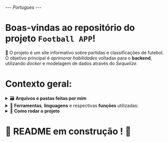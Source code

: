 --- _Portugues_ ---

# Boas-vindas ao repositório do projeto `Football APP`!

🌱 O projeto é um site informativo sobre partidas e classificações de futebol. O objetivo principal é _aprimorar habilidades_ voltadas para o **backend**, utilizando _docker_ e modelagem de dados através do _Sequelize_.

# Contexto geral:

<details>
    <summary>🗃️ <strong>Arquivos e pastas feitas por mim</strong></summary><br />
    <p align="left">Tudo que está dentro de 📁 <strong>/backend/src</strong>. Os demais arquivos foram feitos pela escola que elaborou o projeto.</p>
    <img align="right" alt="ball" src="https://gifs.eco.br/wp-content/uploads/2022/07/gifs-de-bolas-de-futebol-0.gif" width="100px">
</details>

<details>
    <summary>🧰 <strong>Ferramentas</strong>, <strong>linguagens</strong> e respectivas <strong>funções</strong> utilizadas:</summary>
    <li> <i>TypeScript</i> (linguagem);</li>
    <li> <i>MySQL</i> (banco de dados);</li>
    <li> <i>Sequelize</i> (comunicação banco - backend);</li>
    <li> <i>Node.js</i> (compilação);</li>
    <li> <i>Express</i> (gerenciar requisições);</li>
    <li> <i>Express async errors</i> (capturar erros da aplicação);</li>
    <li> <i>JWT, bcryptjs</i> (validação de token e criptografia de senha);</li>
    <li> <i>Jest, mocha, chai, sinon</i> (testes unitários);</li>
</details>

<details>
    <summary>🚀 <strong>Como rodar o projeto</strong></summary>
    Neste projeto foi utilizado o <i>Docker</i>, para que não haja problemas com os softwares locais da máquina, além de ter um <i>ambiente isolado</i> para cada área (frontend, backend e banco de dados).
    <br>

  1. **criar os containers**

  ```bash
  $ npm run docker-compose:up:dev
  ```

  2. **no terminal do container do backend, rodar o comando build**

  ```bash
  $ npm run build
  ```

  3. **rodar o nodemon e popular o banco pelo script dev**

  ```bash
  $ npm run dev
  ```

As dependencias serão instaladas dentro dos devidos containers, pois ao criar os containers é rodado o comando _npm install_ em cada **Dockerfile**.
</details>


<!-- Olá, Tryber!
Esse é apenas um arquivo inicial para o README do seu projeto.
É essencial que você preencha esse documento por conta própria, ok?
Não deixe de usar nossas dicas de escrita de README de projetos, e deixe sua criatividade brilhar!
:warning: IMPORTANTE: você precisa deixar nítido:
- quais arquivos/pastas foram desenvolvidos por você; 
- quais arquivos/pastas foram desenvolvidos por outra pessoa estudante;
- quais arquivos/pastas foram desenvolvidos pela Trybe.
-->

# :construction: README em construção ! :construction: